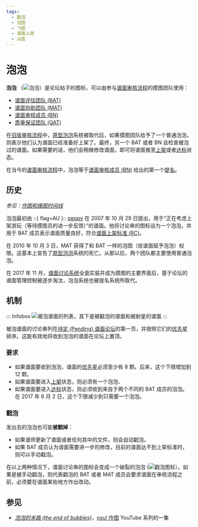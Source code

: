 ```yaml
---
tags:
  - 戳泡
  - 泡图
  - 飞图
  - 谱面上架
  - 点图
---
```


# 泡泡

**泡泡** （![泡泡](/wiki/shared/icon/bubble.gif)）是论坛帖子的图标，可以由参与[谱面审核流程](/wiki/Beatmap_ranking_procedure)的摸图团队使用：

- [谱面评估团队 (BAT)](/wiki/People/Beatmap_Appreciation_Team)
- [谱面协助团队 (MAT)](/wiki/People/Mapping_Assistance_Team)
- [谱面审核成员 (BN)](/wiki/People/Beatmap_Nominators)
- [质量保证团队 (QAT)](/wiki/People/Quality_Assurance_Team)

在[旧版审核流程](/wiki/Modding/Forum_modding)中，[原型泡泡](/wiki/Modding/Proto-bubble)系统被取代后，如果摸图团队给予了一个普通泡泡，则表示他们认为谱面已经准备好上架了。最终，另一个 BAT 或者 BN 会检查被泡过的谱面。如果需要的话，他们会稍微修改谱面，即可将谱面推至[上架](/wiki/Beatmap/Category#上架-(ranked))或者[达标](/wiki/Beatmap/Category#达标-(approved))状态。

在当今的[谱面审核流程](/wiki/Beatmap_ranking_procedure)中，泡泡等于[谱面审核成员 (BN)](/wiki/People/Beatmap_Nominators) 给出的第一个[提名](/wiki/Beatmap_ranking_procedure#nominations)。

## 历史

*参见：[作图和摸图时间线](/wiki/History_of_osu!/Mapping_and_Modding_Timeline)*

泡泡最初由 ::{ flag=AU }:: [peppy](/wiki/People/peppy) 在 2007 年 10 月 29 日提出，用于“正在考虑上架游玩（等待摸图员的进一步反馈）”的谱面。他将讨论串的图标设为一个泡泡，并用于 BAT 成员表示谱面质量良好，符合[谱面上架标准 (RC)](/wiki/Ranking_Criteria)。<!-- internal reference: https://osu.ppy.sh/community/forums/topics/619 -->

在 2010 年 10 月 3 日，MAT 获得了和 BAT 一样的泡图（给谱面赋予泡泡）权限。<!-- internal reference: https://osu.ppy.sh/community/forums/topics/38403 -->这基本上宣告了[原型泡泡](/wiki/Modding/Proto-bubble)系统的死亡。从那以后，两个团队都主要使用普通泡泡。

在 2017 年 11 月，[谱面讨论系统](/wiki/Beatmap_discussion)全面实装并成为摸图的主要界面后，基于论坛的谱面管理控制被逐步淘汰，泡泡系统也被提名系统所取代。

## 机制

::: Infobox
![](img/list-of-bubbles.png "被泡谱面的列表，其下是被戳泡的谱面和被射星的谱面")
:::

被泡谱面的讨论串列在[待定 (Pending) 谱面论坛](https://osu.ppy.sh/community/forums/6)的第一页，并按照它们的[优先星](/wiki/Modding/Star_priority)排序。这能有效地将收到泡泡的谱面在论坛上置顶。

### 要求

- 如果谱面要收到泡泡，谱面的[优先星](/wiki/Modding/Star_priority)必须至少有 8 颗。后来，这个下限增加到 12 颗<!-- internal source: https://osu.ppy.sh/community/forums/posts/280845 -->。
- 如果谱面要进入[上架](/wiki/Beatmap/Category#上架-(ranked))状态，则必须有一个泡泡、
- 如果谱面要进入[达标](/wiki/Beatmap/Category#达标-(approved))状态，则必须收到来自于两个不同的 BAT 成员的泡泡。在 2017 年 6 月 2 日，这个下限减少到只需要一个泡泡<!-- internal source: https://osu.ppy.sh/community/forums/topics/631077?start=6050796 -->。

### 戳泡

发出去的泡泡也可能**被戳掉**：

- 如果谱师更新了谱面或者任何其中的文件，则会自动戳泡。
- 如果 BAT 成员认为谱面需要进一步的修改，目前的谱面达不到上架标准时，则可以手动戳泡。

在以上两种情况下，谱面讨论串的图标会变成一个破裂的泡泡 (![戳泡图标](/wiki/shared/icon/bubble-pop.gif)）。如果是被手动戳泡，则代表戳泡的 BAT 或者 MAT 成员会要求谱面在审核流程之前，必须要在谱面某些地方作出改动。

## 参见

- *[泡泡的末路 (the end of bubbles)](https://www.youtube.com/watch?v=9Za-1_hxkxE)*，[osu! 作图](/wiki/Community/Video_series/osu!mapping) YouTube 系列的一集
